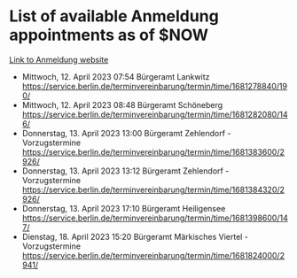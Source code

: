 # List of available Anmeldung appointments as of $NOW
[Link to Anmeldung website](https://service.berlin.de/terminvereinbarung/termin/tag.php?termin=1&anliegen[]=120686&dienstleisterlist=122210,122217,327316,122219,327312,122227,327314,122231,327346,122243,327348,122254,122252,329742,122260,329745,122262,329748,122271,327278,122273,327274,122277,327276,330436,122280,327294,122282,327290,122284,327292,122291,327270,122285,327266,122286,327264,122296,327268,150230,329760,122297,327286,122294,327284,122312,329763,122314,329775,122304,327330,122311,327334,122309,327332,317869,122281,327352,122279,329772,122283,122276,327324,122274,327326,122267,329766,122246,327318,122251,327320,122257,327322,122208,327298,122226,327300&herkunft=http%3A%2F%2Fservice.berlin.de%2Fdienstleistung%2F120686%2F)
- Mittwoch, 12. April 2023 07:54 Bürgeramt Lankwitz https://service.berlin.de/terminvereinbarung/termin/time/1681278840/190/
- Mittwoch, 12. April 2023 08:48 Bürgeramt Schöneberg https://service.berlin.de/terminvereinbarung/termin/time/1681282080/146/
- Donnerstag, 13. April 2023 13:00 Bürgeramt Zehlendorf - Vorzugstermine https://service.berlin.de/terminvereinbarung/termin/time/1681383600/2926/
- Donnerstag, 13. April 2023 13:12 Bürgeramt Zehlendorf - Vorzugstermine https://service.berlin.de/terminvereinbarung/termin/time/1681384320/2926/
- Donnerstag, 13. April 2023 17:10 Bürgeramt Heiligensee https://service.berlin.de/terminvereinbarung/termin/time/1681398600/147/
- Dienstag, 18. April 2023 15:20 Bürgeramt Märkisches Viertel - Vorzugstermine https://service.berlin.de/terminvereinbarung/termin/time/1681824000/2941/
